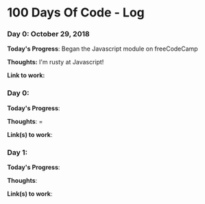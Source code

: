 # 100 Days Of Code - Log

### Day 0: October 29, 2018

**Today's Progress**: Began the Javascript module on freeCodeCamp

**Thoughts:** I'm rusty at Javascript!

**Link to work:** 

### Day 0: 

**Today's Progress**: 

**Thoughts**: =

**Link(s) to work**: 


### Day 1: 

**Today's Progress**: 

**Thoughts**: 

**Link(s) to work**: 
